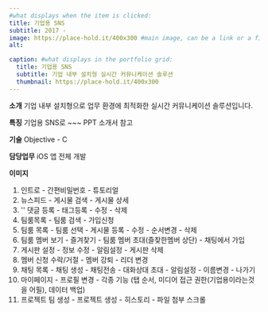 ```yaml
---
#what displays when the item is clicked:
title: 기업용 SNS
subtitle: 2017 -
image: https://place-hold.it/400x300 #main image, can be a link or a file in assets/img/portfolio
alt: 

caption: #what displays in the portfolio grid:
  title: 기업용 SNS
  subtitle: 기업 내부 설치형 실시간 커뮤니케이션 솔루션
  thumbnail: https://place-hold.it/400x300
---
```

**소개**
기업 내부 설치형으로 업무 환경에 최적화한 실시간 커뮤니케이션 솔루션입니다.

**특징**
기업용 SNS로 ~~~ PPT 소개서 참고

**기술**
Objective - C

**담당업무**
iOS 앱 전체 개발

**이미지**
1. 인트로 - 간편비밀번호 - 튜토리얼
2. 뉴스피드 - 게시물 검색 - 게시물 상세
3. '' 댓글 등록 - 태그등록 - 수정 - 삭제
4. 팀룸목록 - 팀룸 검색 - 가입신청
5. 팀룸 목록 - 팀룸 선택 - 게시물 등록 - 수정 - 순서변경 - 삭제
6. 팀룸 멤버 보기 - 즐겨찾기 - 팀룸 멤버 초대(즐찾한멤버 상단) - 채팅에서 가입
7. 게시판 설정 - 정보 수정 - 알림설정 - 게시판 삭제
8. 멤버 신청 수락/거절 - 멤버 강퇴 - 리더 변경
9. 채팅 목록 - 채팅 생성 - 채팅전송 - 대화상대 초대 - 알림설정 - 이름변경 - 나가기
10. 마이페이지 - 프로필 변경 - 각종 기능 (탭 순서, 미디어 접근 권한(기업용이라는것을 어필), 데이터 백업)
11. 프로젝트 팀 생성 - 프로젝트 생성 - 히스토리 - 파일 첨부 스크롤

